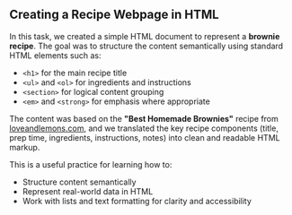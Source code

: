 ## Creating a Recipe Webpage in HTML

In this task, we created a simple HTML document to represent a **brownie recipe**. The goal was to structure the content semantically using standard HTML elements such as:

- `<h1>` for the main recipe title
- `<ul>` and `<ol>` for ingredients and instructions
- `<section>` for logical content grouping
- `<em>` and `<strong>` for emphasis where appropriate

The content was based on the **"Best Homemade Brownies"** recipe from [loveandlemons.com](https://www.loveandlemons.com/brownies-recipe/), and we translated the key recipe components (title, prep time, ingredients, instructions, notes) into clean and readable HTML markup.

This is a useful practice for learning how to:
- Structure content semantically
- Represent real-world data in HTML
- Work with lists and text formatting for clarity and accessibility